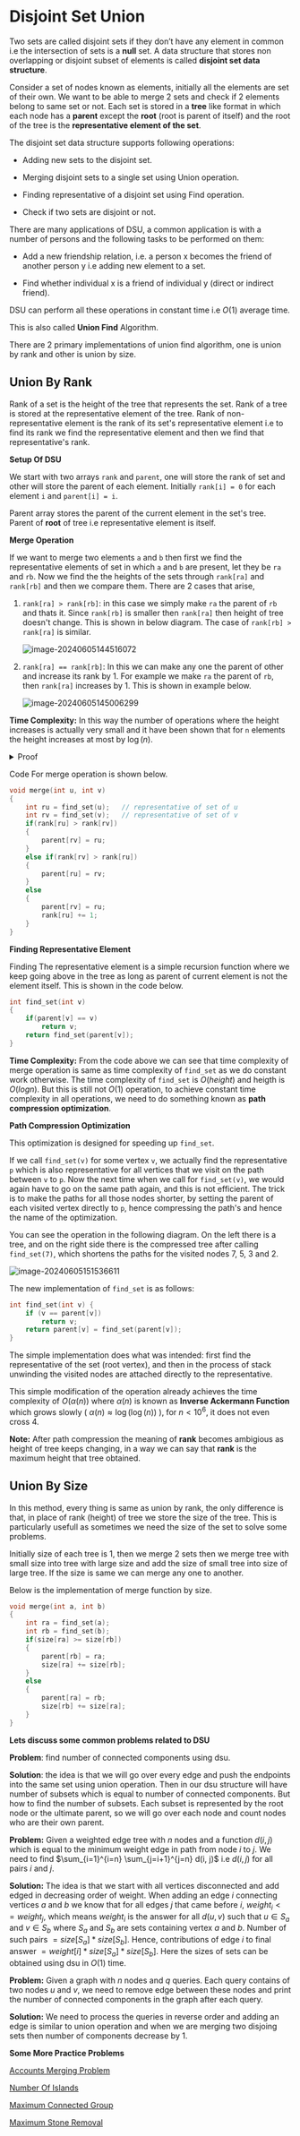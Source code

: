 # Disjoint Set Union

Two sets are called disjoint sets if they don’t have any element in common i.e the intersection of sets is a **null** set. A data structure that stores non overlapping or disjoint subset of elements is called **disjoint set data structure**.

Consider a set of nodes known as elements, initially all the elements are set of their own. We want to be able to merge $2$ sets and check if $2$ elements belong to same set or not. Each set is stored in a **tree** like format in which each node has a **parent** except the **root** (root is parent of itself) and the root of the tree is the **representative element of the set**.

The disjoint set data structure supports following operations:

* Adding new sets to the disjoint set.

* Merging disjoint sets to a single set using Union operation.

* Finding representative of a disjoint set using Find operation.

* Check if two sets are disjoint or not.

There are many applications of DSU, a common application is with a number of persons and the following tasks to be performed on them:

* Add a new friendship relation, i.e. a person x becomes the friend of another person y i.e adding new element to a set.

* Find whether individual x is a friend of individual y (direct or indirect friend).

DSU can perform all these operations in constant time i.e $O(1)$ average time.

This is also called **Union Find** Algorithm.

There are 2 primary implementations of union find algorithm, one is union by rank and other is union by size.

## Union By Rank

Rank of a set is the height of the tree that represents the set. Rank of a tree is stored at the representative element of the tree. Rank of non-representative element is the rank of its set's representative element i.e to find its rank we find the representative element and then we find that representative's rank.

**Setup Of DSU**

We start with two arrays `rank` and `parent`, one will store the rank of set and other will store the parent of each element. Initially `rank[i] = 0` for each element `i` and `parent[i] = i`. 

Parent array stores the parent of the current element in the set's tree. Parent of **root** of tree i.e representative element is itself.

**Merge Operation**

If we want to merge two elements `a` and `b` then first we find the representative elements of set in which `a` and `b` are present, let they be `ra` and `rb`. Now we find the the heights of the sets through `rank[ra]` and `rank[rb]` and then we compare them. There are 2 cases that arise,

1. `rank[ra] > rank[rb]`: in this case we simply make `ra` the parent of `rb` and thats it. Since `rank[rb]` is smaller then `rank[ra]` then height of tree doesn't change. This is shown in below diagram. The case of `rank[rb] > rank[ra]` is similar.

   ![image-20240605144516072](./image-20240605144516072.png)

2. `rank[ra] == rank[rb]`: In this we can make any one the parent of other and increase its rank by $1$. For example we make `ra` the parent of `rb`, then `rank[ra]` increases by $1$. This is shown in example below.

   ![image-20240605145006299](./image-20240605145006299.png)

**Time Complexity:** In this way the number of operations where the height increases is actually very small and it have been shown that for `n` elements the height increases at most by $\log(n)$​​​.

<details>
	<summary>Proof</summary>
    <br>
    Minimum nodes required to get rank <b>1</b> is <b>2</b>. And minimum number of nodes required to get a rank of 2 is <code>2 * minimum nodes for rank 1 = 2 * 2 = 4</code>. Minimum number of node to get rank 3 is <code>2 * minimum nodes for rank 2 = 2 * 4 = 8</code> and so on.
    <br><br>
    Hence we can say that to get rank of <b>i</b> we need need <b>2<sup>i</sup></b> nodes.
</details>

Code For merge operation is shown below.

```c++
void merge(int u, int v)
{
    int ru = find_set(u);	// representative of set of u
    int rv = find_set(v);	// representative of set of v
    if(rank[ru] > rank[rv])
    {
        parent[rv] = ru;
    }
    else if(rank[rv] > rank[ru])
    {
        parent[ru] = rv;
    }
    else
    {
        parent[rv] = ru;
        rank[ru] += 1;
    }
}
```

**Finding Representative Element**

Finding The representative element is a simple recursion function where we keep going above in the tree as long as parent of current element is not the element itself. This is shown in the code below.

```c++
int find_set(int v)
{
    if(parent[v] == v)
        return v;
   	return find_set(parent[v]);
}
```

**Time Complexity:** From the code above we can see that time complexity of merge operation is same as time complexity of `find_set` as we do constant work otherwise. The time complexity of `find_set` is $O(height)$ and heigth is $O(logn)$. But this is still not $O(1)$ operation, to achieve constant time complexity in all operations, we need to do something known as **path compression optimization**.

**Path Compression Optimization**

This optimization is designed for speeding up `find_set`.

If we call `find_set(v)` for some vertex `v`, we actually find the representative `p` which is also representative for all vertices that we visit on the path between `v` to `p`. Now the next time when we call for `find_set(v)`, we would again have to go on the same path again, and this is not efficient. The trick is to make the paths for all those nodes shorter, by setting the parent of each visited vertex directly to `p`, hence compressing the path's and hence the name of the optimization.

You can see the operation in the following diagram. On the left there is a tree, and on the right side there is the compressed tree after calling `find_set(7)`, which shortens the paths for the visited nodes 7, 5, 3 and 2.

![image-20240605151536611](./image-20240605151536611.png)

The new implementation of `find_set` is as follows:

```c++
int find_set(int v) {
    if (v == parent[v])
        return v;
    return parent[v] = find_set(parent[v]);
}
```

The simple implementation does what was intended: first find the representative of the set (root vertex), and then in the  process of stack unwinding the visited nodes are attached directly to  the representative.

This simple modification of the operation already achieves the time complexity of $O(\alpha(n))$ where $\alpha(n)$ is known as **Inverse Ackermann Function** which grows slowly ( $\alpha(n) \approx \log(\log(n))$ ), for $n < 10^6$, it does not even cross $4$​.

**Note:** After path compression the meaning of **rank** becomes ambigious as height of tree keeps changing, in a way we can say that **rank** is the maximum height that tree obtained.

## Union By Size

In this method, every thing is same as union by rank, the only difference is that, in place of rank (height) of tree we store the size of the tree. This is particularly usefull as sometimes we need the size of the set to solve some problems.

Initially size of each tree is $1$, then we merge $2$ sets then we merge tree with small size into tree with large size and add the size of small tree into size of large tree. If the size is same we can merge any one to another.

Below is the implementation of merge function by size.

```c++
void merge(int a, int b)
{
    int ra = find_set(a);
    int rb = find_set(b);
    if(size[ra] >= size[rb])
    {
        parent[rb] = ra;
        size[ra] += size[rb];
    }
    else
    {
        parent[ra] = rb;
        size[rb] += size[ra];
    }
}
```

**Lets discuss some common problems related to DSU**

**Problem**: find number of connected components using dsu.

**Solution**: the idea is that we will go over every edge and push the endpoints into the same set using union operation. Then in our dsu structure will have number of subsets which is equal to number of connected components. But how to find the number of subsets. Each subset is represented by the root node or the ultimate parent, so we will go over each node and count nodes who are their own parent.

**Problem:** Given a weighted edge tree with $n$ nodes and a function $d(i, j)$ which is equal to the minimum weight edge in path from node $i$ to $j$. We need to find $\sum_{i=1}^{i=n} \sum_{j=i+1}^{j=n} d(i, j)$ i.e $d(i, j)$ for all pairs $i$ and $j$​.

**Solution:** The idea is that we start with all vertices disconnected and add edged in decreasing order of weight. When adding an edge $i$ connecting vertices $a$ and $b$ we know that for all edges $j$ that came before $i$, $weight_i <= weight_j$, which means $weight_i$ is the answer for all $d(u,v)$ such that $u \in S_a$ and $v \in S_b$ where $S_a$ and $S_b$ are sets containing vertex $a$ and $b$. Number of such pairs $= size[S_a] * size[S_b]$. Hence, contributions of edge $i$ to final answer $= weight[i] * size[S_a] * size[S_b]$. Here the sizes of sets can be obtained using dsu in $O(1)$ time.

**Problem:** Given a graph with $n$ nodes and $q$ queries. Each query contains of two nodes $u$ and $v$, we need to remove edge between these nodes and print the number of connected components in the graph after each query.

**Solution:** We need to process the queries in reverse order and adding an edge is similar to union operation and when we are merging two disjoing sets then number of components decrease by $1$.

**Some More Practice Problems**

[Accounts Merging Problem](https://practice.geeksforgeeks.org/problems/account-merge/1)

[Number Of Islands](https://practice.geeksforgeeks.org/problems/number-of-islands/1)

[Maximum Connected Group](https://practice.geeksforgeeks.org/problems/maximum-connected-group/1)

[Maximum Stone Removal](https://practice.geeksforgeeks.org/problems/maximum-stone-removal-1662179442/1)